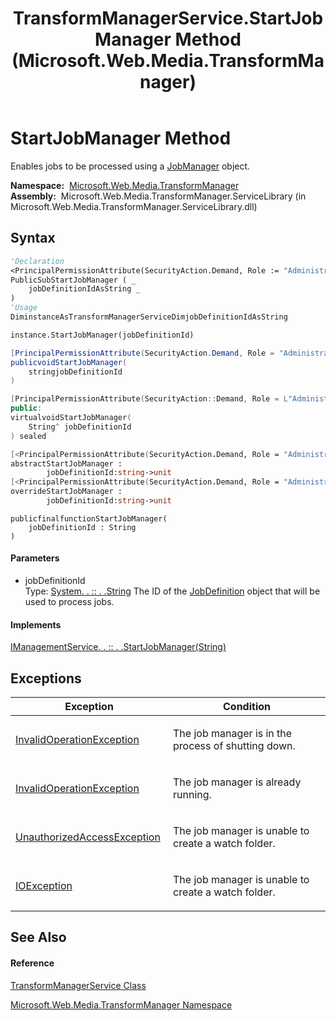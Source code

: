 ﻿---
title: TransformManagerService.StartJobManager Method  (Microsoft.Web.Media.TransformManager)
TOCTitle: StartJobManager Method
ms:assetid: M:Microsoft.Web.Media.TransformManager.TransformManagerService.StartJobManager(System.String)
ms:mtpsurl: https://msdn.microsoft.com/en-us/library/microsoft.web.media.transformmanager.transformmanagerservice.startjobmanager(v=VS.90)
ms:contentKeyID: 35521003
ms.date: 06/14/2012
mtps_version: v=VS.90
f1_keywords:
- Microsoft.Web.Media.TransformManager.TransformManagerService.StartJobManager
dev_langs:
- CSharp
- JScript
- VB
- FSharp
- c++
api_location:
- Microsoft.Web.Media.TransformManager.ServiceLibrary.dll
api_name:
- Microsoft.Web.Media.TransformManager.TransformManagerService.StartJobManager
api_type:
- Managed
topic_type:
- apiref
- kbSyntax
product_family_name: VS
ROBOTS: INDEX,FOLLOW
---

# StartJobManager Method

Enables jobs to be processed using a [JobManager](jobmanager-class-microsoft-web-media-transformmanager.md) object.

**Namespace:**  [Microsoft.Web.Media.TransformManager](microsoft-web-media-transformmanager-namespace.md)  
**Assembly:**  Microsoft.Web.Media.TransformManager.ServiceLibrary (in Microsoft.Web.Media.TransformManager.ServiceLibrary.dll)

## Syntax

``` vb
'Declaration
<PrincipalPermissionAttribute(SecurityAction.Demand, Role := "Administrators")> _
PublicSubStartJobManager ( _
    jobDefinitionIdAsString _
)
'Usage
DiminstanceAsTransformManagerServiceDimjobDefinitionIdAsString

instance.StartJobManager(jobDefinitionId)
```

``` csharp
[PrincipalPermissionAttribute(SecurityAction.Demand, Role = "Administrators")]
publicvoidStartJobManager(
    stringjobDefinitionId
)
```

``` c++
[PrincipalPermissionAttribute(SecurityAction::Demand, Role = L"Administrators")]
public:
virtualvoidStartJobManager(
    String^ jobDefinitionId
) sealed
```

``` fsharp
[<PrincipalPermissionAttribute(SecurityAction.Demand, Role = "Administrators")>]
abstractStartJobManager : 
        jobDefinitionId:string->unit 
[<PrincipalPermissionAttribute(SecurityAction.Demand, Role = "Administrators")>]
overrideStartJobManager : 
        jobDefinitionId:string->unit
```

``` jscript
publicfinalfunctionStartJobManager(
    jobDefinitionId : String
)
```

#### Parameters

  - jobDefinitionId  
    Type: [System. . :: . .String](https://msdn.microsoft.com/en-us/library/s1wwdcbf\(v=vs.90\))  
    The ID of the [JobDefinition](jobdefinition-class-microsoft-web-media-transformmanager.md) object that will be used to process jobs.  

#### Implements

[IManagementService. . :: . .StartJobManager(String)](imanagementservice-startjobmanager-method-microsoft-web-media-transformmanager.md)  

## Exceptions

<table>
<colgroup>
<col style="width: 50%" />
<col style="width: 50%" />
</colgroup>
<thead>
<tr class="header">
<th>Exception</th>
<th>Condition</th>
</tr>
</thead>
<tbody>
<tr class="odd">
<td><a href="https://msdn.microsoft.com/en-us/library/2asft85a(v=vs.90)">InvalidOperationException</a></td>
<td><p>The job manager is in the process of shutting down.</p></td>
</tr>
<tr class="even">
<td><a href="https://msdn.microsoft.com/en-us/library/2asft85a(v=vs.90)">InvalidOperationException</a></td>
<td><p>The job manager is already running.</p></td>
</tr>
<tr class="odd">
<td><a href="https://msdn.microsoft.com/en-us/library/f2y9aa54(v=vs.90)">UnauthorizedAccessException</a></td>
<td><p>The job manager is unable to create a watch folder.</p></td>
</tr>
<tr class="even">
<td><a href="https://msdn.microsoft.com/en-us/library/hccy4eyd(v=vs.90)">IOException</a></td>
<td><p>The job manager is unable to create a watch folder.</p></td>
</tr>
</tbody>
</table>


## See Also

#### Reference

[TransformManagerService Class](transformmanagerservice-class-microsoft-web-media-transformmanager.md)

[Microsoft.Web.Media.TransformManager Namespace](microsoft-web-media-transformmanager-namespace.md)

